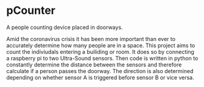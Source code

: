 # pCounter
A people counting device placed in doorways.

Amid the coronavirus crisis it has been more important than ever to accurately determine how many people are in a space.
This project aims to count the indiviudals entering a builiding or room. It does so by connecting a raspberry pi to two Ultra-Sound sensors.
Then code is written in python to constantly determine the distance between the sensors and therefore calculate if a person passes the doorway.
The direction is also determined depending on whether sensor A is triggered before sensor B or vice versa.
